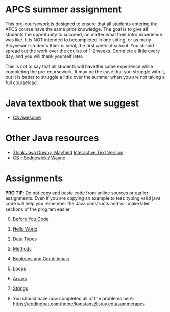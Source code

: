 # APCS summer assignment
This pre-coursework is designed to ensure that all students entering the APCS course have the same prior knowledge. The goal is to give all students the opprotunity to succeed, no matter what their intro experience was like. It is NOT intended to becompleted in one sitting, or as many Stuyvesant students think is ideal, the first week of school. You should spread out the work over the course of 1-2 weeks. Complete a little every day, and you will thank yourself later. 

This is not to say that all students will have the same experience while completing the pre-coursework. It may be the case that you struggle with it, but it is better to struggle a little over the summer when you are not taking a full courseload. 


# Java textbook that we suggest
* [CS Awesome](https://runestone.academy/ns/books/published/csawesome/index.html)

# Other Java resources
* [Think Java Downy, Mayfield](http://greenteapress.com/thinkjava6/html/index.html)
 [Interactive Text Version](https://books.trinket.io/thinkjava/)
* [CS - Sedgewick / Wayne](https://introcs.cs.princeton.edu/java/)

# Assignments
**PRO TIP**: Do not copy and paste code from online sources or earlier assignments. Even if you are copying an example to test: typing valid java code will help you remember the Java constructs and will make later sections of the program easier.

0. [Before You Code](https://github.com/konstantinnovation/SummerAssignmentAPCS/blob/main/00-BeforeYouCode.md)

1. [Hello World](https://github.com/konstantinnovation/SummerAssignmentAPCS/blob/main/01-HelloWorld.md)

2. [Data Types](https://github.com/konstantinnovation/SummerAssignmentAPCS/blob/main/02-DataTypesAndAssignments.md)

3. [Methods](https://github.com/konstantinnovation/SummerAssignmentAPCS/blob/main/03-Methods.md)

4. [Booleans and Conditionals](https://github.com/konstantinnovation/SummerAssignmentAPCS/blob/main/04-BooleansAndConditionals.md)

5. [Loops](https://github.com/konstantinnovation/SummerAssignmentAPCS/blob/main/05-Loops.md)

6. [Arrays](https://github.com/konstantinnovation/SummerAssignmentAPCS/blob/main/06-Arrays.md)

7. [Strings](https://github.com/konstantinnovation/SummerAssignmentAPCS/blob/main/07-Strings.md)

8. You should have now completed all of the problems here: 
https://codingbat.com/home/konstans@stuy.edu/summerapcs
